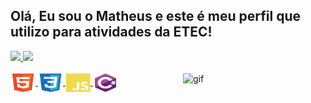 ## Olá, Eu sou o Matheus e este é meu perfil que utilizo para atividades da ETEC!

<div>
  <a href="https://github.com/rafaballerini">
  <img height="170em" src="https://github-readme-stats.vercel.app/api?username=saintdoka&show_icons=true&theme=bear&include_all_commits=true&count_private=true"/>
  <img height="170em" src="https://github-readme-stats.vercel.app/api/top-langs/?username=saintdoka&layout=compact&langs_count=7&theme=bear"/>
</div>
  
<div style="display: inline_block"><br>
  <img align="center" alt="HTML" height="30" width="40" src="https://raw.githubusercontent.com/devicons/devicon/master/icons/html5/html5-original.svg">
  <img align="center" alt="CSS" height="30" width="40" src="https://raw.githubusercontent.com/devicons/devicon/master/icons/css3/css3-original.svg">
  <img align="center" alt="Js" height="30" width="40" src="https://raw.githubusercontent.com/devicons/devicon/master/icons/javascript/javascript-plain.svg">
  <img align="center" alt="Csharp" height="30" width="40" src="https://raw.githubusercontent.com/devicons/devicon/master/icons/csharp/csharp-original.svg">
  <img align="right" alt="gif" height="128" width="228" src="https://64.media.tumblr.com/de97444990a0dd60957318c28c78df53/tumblr_mta8adqCSR1rkeknyo1_500.gif">
</div>

##






<!--
**saintdoka/saintdoka** is a ✨ _special_ ✨ repository because its `README.md` (this file) appears on your GitHub profile.

Here are some ideas to get you started:
- 👨‍🎓 Studying: Information Systems at CIn UFPE;
- 🔭 I’m currently working on ...
- 🌱 I’m currently learning ...
- 👯 I’m looking to collaborate on ...
- 🤔 I’m looking for help with ...
- 💬 Ask me about ...
- 📫 How to reach me: ...
- 😄 Pronouns: ...
- ⚡ Fun fact: ...
-->
